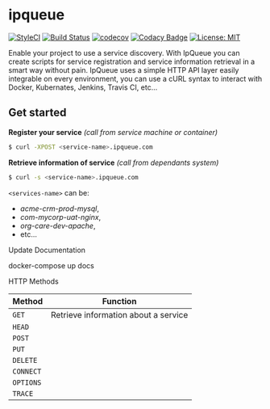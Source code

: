 # ipqueue

[![StyleCI](https://github.styleci.io/repos/158704688/shield?branch=master)](https://github.styleci.io/repos/158704688)
[![Build Status](https://travis-ci.org/javanile/ipqueue.svg?branch=master)](https://travis-ci.org/javanile/ipqueue)
[![codecov](https://codecov.io/gh/javanile/ipqueue/branch/master/graph/badge.svg)](https://codecov.io/gh/javanile/ipqueue)
[![Codacy Badge](https://api.codacy.com/project/badge/Grade/00bc294fe3ae4bca8c74d6d6530f3d54)](https://app.codacy.com/app/francescobianco/ipqueue?utm_source=github.com&utm_medium=referral&utm_content=javanile/ipqueue&utm_campaign=Badge_Grade_Dashboard)
[![License: MIT](https://img.shields.io/badge/License-MIT-yellow.svg)](https://opensource.org/licenses/MIT)

Enable your project to use a service discovery. With IpQueue you can create scripts for service registration and service information retrieval in a smart way without pain. IpQueue uses a simple HTTP API layer easily integrable on every environment, you can use a cURL syntax to interact with Docker, Kubernates, Jenkins, Travis CI, etc...

## Get started

**Register your service** *(call from service machine or container)*
```bash
$ curl -XPOST <service-name>.ipqueue.com
```

**Retrieve information of service** *(call from dependants system)*
```bash
$ curl -s <service-name>.ipqueue.com
```

`<services-name>` can be: 
  - *acme-crm-prod-mysql*, 
  - *com-mycorp-uat-nginx*, 
  - *org-care-dev-apache*, 
  - etc...


Update Documentation

docker-compose up docs

HTTP Methods

| Method    | Function                             |
| --------- | ------------------------------------ |
| `GET`     | Retrieve information about a service |
| `HEAD`    | |
| `POST`    | |
| `PUT`     | |
| `DELETE`  | |
| `CONNECT` | |
| `OPTIONS` | |
| `TRACE`   | |






